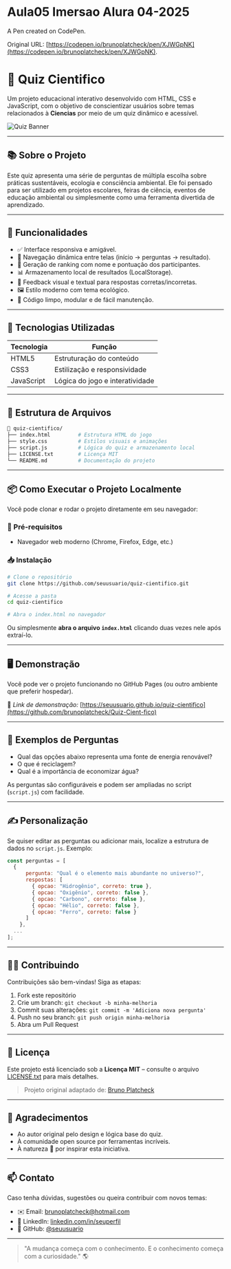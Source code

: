 # Aula05 Imersao Alura 04-2025

A Pen created on CodePen.

Original URL: [https://codepen.io/brunoplatcheck/pen/XJWGpNK](https://codepen.io/brunoplatcheck/pen/XJWGpNK).

# 🌿 Quiz Cientifico

Um projeto educacional interativo desenvolvido com HTML, CSS e JavaScript, com o objetivo de conscientizar usuários sobre temas relacionados à **Ciencias** por meio de um quiz dinâmico e acessível.

![Quiz Banner](https://images.unsplash.com/photo-1532094349884-543bc11b234d?ixlib=rb-1.2.1&auto=format&fit=crop&w=1350&q=80)

---

## 📚 Sobre o Projeto

Este quiz apresenta uma série de perguntas de múltipla escolha sobre práticas sustentáveis, ecologia e consciência ambiental. Ele foi pensado para ser utilizado em projetos escolares, feiras de ciência, eventos de educação ambiental ou simplesmente como uma ferramenta divertida de aprendizado.

---

## 🧠 Funcionalidades

- ✅ Interface responsiva e amigável.
- 🔄 Navegação dinâmica entre telas (início → perguntas → resultado).
- 🧾 Geração de ranking com nome e pontuação dos participantes.
- 📊 Armazenamento local de resultados (LocalStorage).
- 🔔 Feedback visual e textual para respostas corretas/incorretas.
- 🖼️ Estilo moderno com tema ecológico.
- 🔧 Código limpo, modular e de fácil manutenção.

---

## 🚀 Tecnologias Utilizadas

| Tecnologia  | Função                          |
|-------------|---------------------------------|
| HTML5       | Estruturação do conteúdo        |
| CSS3        | Estilização e responsividade    |
| JavaScript  | Lógica do jogo e interatividade |

---

## 📂 Estrutura de Arquivos

```bash
📁 quiz-cientifico/
├── index.html         # Estrutura HTML do jogo
├── style.css          # Estilos visuais e animações
├── script.js          # Lógica do quiz e armazenamento local
├── LICENSE.txt        # Licença MIT
└── README.md          # Documentação do projeto
```

---

## 📦 Como Executar o Projeto Localmente

Você pode clonar e rodar o projeto diretamente em seu navegador:

### 🔧 Pré-requisitos

- Navegador web moderno (Chrome, Firefox, Edge, etc.)

### 📥 Instalação

```bash
# Clone o repositório
git clone https://github.com/seuusuario/quiz-cientifico.git

# Acesse a pasta
cd quiz-cientifico

# Abra o index.html no navegador
```

Ou simplesmente **abra o arquivo `index.html`** clicando duas vezes nele após extraí-lo.

---

## 🖥️ Demonstração

Você pode ver o projeto funcionando no GitHub Pages (ou outro ambiente que preferir hospedar).

📌 *Link de demonstração:* [https://seuusuario.github.io/quiz-cientifico](https://github.com/brunoplatcheck/Quiz-Cient-fico)

---

## 🧪 Exemplos de Perguntas

- Qual das opções abaixo representa uma fonte de energia renovável?
- O que é reciclagem?
- Qual é a importância de economizar água?

As perguntas são configuráveis e podem ser ampliadas no script (`script.js`) com facilidade.

---

## ✍️ Personalização

Se quiser editar as perguntas ou adicionar mais, localize a estrutura de dados no `script.js`. Exemplo:

```js
const perguntas = [
  {
      pergunta: "Qual é o elemento mais abundante no universo?",
      respostas: [
        { opcao: "Hidrogênio", correto: true },
        { opcao: "Oxigênio", correto: false },
        { opcao: "Carbono", correto: false },
        { opcao: "Hélio", correto: false },
        { opcao: "Ferro", correto: false }
      ]
    },
  ...
];
```

---

## 🧑‍💻 Contribuindo

Contribuições são bem-vindas! Siga as etapas:

1. Fork este repositório
2. Crie um branch: `git checkout -b minha-melhoria`
3. Commit suas alterações: `git commit -m 'Adiciona nova pergunta'`
4. Push no seu branch: `git push origin minha-melhoria`
5. Abra um Pull Request

---

## 📃 Licença

Este projeto está licenciado sob a **Licença MIT** – consulte o arquivo [LICENSE.txt](./LICENSE.txt) para mais detalhes.

> Projeto original adaptado de: [Bruno Platcheck](https://codepen.io/brunoplatcheck/pen/XJWGpNK)

---

## 🙏 Agradecimentos

- Ao autor original pelo design e lógica base do quiz.
- À comunidade open source por ferramentas incríveis.
- À natureza 🌱 por inspirar esta iniciativa.

---

## 📫 Contato

Caso tenha dúvidas, sugestões ou queira contribuir com novos temas:

- ✉️ Email: brunoplatcheck@hotmail.com
- 💼 LinkedIn: [linkedin.com/in/seuperfil](https://www.linkedin.com/in/bruno-paz-platcheck-06663758/)
- 🐙 GitHub: [@seuusuario](https://github.com/brunoplatcheck)

---

> "A mudança começa com o conhecimento. E o conhecimento começa com a curiosidade." 🌎
